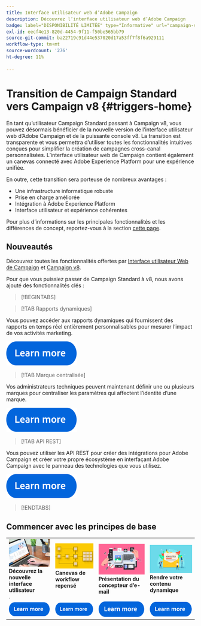 ```yaml
---
title: Interface utilisateur web d’Adobe Campaign
description: Découvrez l’interface utilisateur web d’Adobe Campaign
badge: label="DISPONIBILITÉ LIMITÉE" type="Informative" url="campaign-standard-migration-home.md" tooltip="Limité aux utilisateurs migrés Campaign Standard"
exl-id: eecf4e13-820d-4454-9f11-f50be565bb79
source-git-commit: ba22719c91d44e537020d17a53ff7f8f6a929111
workflow-type: tm+mt
source-wordcount: '276'
ht-degree: 11%

---
```


# Transition de Campaign Standard vers Campaign v8 {#triggers-home}

En tant qu’utilisateur Campaign Standard passant à Campaign v8, vous pouvez désormais bénéficier de la nouvelle version de l’interface utilisateur web d’Adobe Campaign et de la puissante console v8. La transition est transparente et vous permettra d’utiliser toutes les fonctionnalités intuitives conçues pour simplifier la création de campagnes cross-canal personnalisées. L’interface utilisateur web de Campaign contient également un canevas connecté avec Adobe Experience Platform pour une expérience unifiée.

En outre, cette transition sera porteuse de nombreux avantages :

* Une infrastructure informatique robuste
* Prise en charge améliorée
* Intégration à Adobe Experience Platform
* Interface utilisateur et expérience cohérentes

Pour plus d’informations sur les principales fonctionnalités et les différences de concept, reportez-vous à la section [cette page](https://experienceleague.adobe.com/fr/docs/campaign-web/v8/release-notes/acs-migration).

## Nouveautés

Découvrez toutes les fonctionnalités offertes par [Interface utilisateur Web de Campaign](https://experienceleague.adobe.com/en/docs/campaign-web/v8/campaign-web-home) et [Campaign v8](https://experienceleague.adobe.com/fr/docs/campaign/campaign-v8/campaign-home).

Pour que vous puissiez passer de Campaign Standard à v8, nous avons ajouté des fonctionnalités clés :

>[!BEGINTABS]

>[!TAB Rapports dynamiques]

Vous pouvez accéder aux rapports dynamiques qui fournissent des rapports en temps réel entièrement personnalisables pour mesurer l’impact de vos activités marketing.

[![image](assets/do-not-localize/learn-more-button.svg)](reporting/get-started-reporting.md)

>[!TAB Marque centralisée]

Vos administrateurs techniques peuvent maintenant définir une ou plusieurs marques pour centraliser les paramètres qui affectent l’identité d’une marque.

[![image](assets/do-not-localize/learn-more-button.svg)](branding/branding-gs.md)

>[!TAB API REST]

Vous pouvez utiliser les API REST pour créer des intégrations pour Adobe Campaign et créer votre propre écosystème en interfaçant Adobe Campaign avec le panneau des technologies que vous utilisez.

[![image](assets/do-not-localize/learn-more-button.svg)](api/get-started-apis.md)

>[!ENDTABS]

## Commencer avec les principes de base

<table style="table-layout:fixed">
  <tr style="border: 0;">
    <td>
    <a href="https://experienceleague.adobe.com/en/docs/campaign-web/v8/start/user-interface"><img src="assets/do-not-localize/menu-ui.jpeg"></a>
    <div><strong>Découvrez la nouvelle interface utilisateur</strong><br/>.</div>
    </td>
    <td>
    <a href="https://experienceleague.adobe.com/en/docs/campaign-web/v8/wf/gs-workflows"><img src="assets/do-not-localize/menu-workflows.jpeg"></a>
    <div><strong>Canevas de workflow repensé</strong><br/></div><br/>
    </td>
    <td>
    <a href="https://experienceleague.adobe.com/en/docs/campaign-web/v8/msg/email/content/start-design/get-started-email-designer"><img src="assets/do-not-localize/menu-email.png"></a>
    <div><strong>Présentation du concepteur d’e-mail</strong><br/>
    </div></td>
    <td>
    <a href="https://experienceleague.adobe.com/en/docs/campaign-web/v8/msg/dynamic-content/gs-personalization"><img src="assets/do-not-localize/menu-dynamic.png"></a>
    <div><strong>Rendre votre contenu dynamique</strong><br/></div>
    </td>
  </tr>
  <tr style="border: 0;">
    <td align="center"><a href="https://experienceleague.adobe.com/en/docs/campaign-web/v8/start/user-interface"><img src="assets/do-not-localize/learn-more-button.svg"></a></td>
    <td align="center"><a href="https://experienceleague.adobe.com/en/docs/campaign-web/v8/wf/gs-workflows"><img src="assets/do-not-localize/learn-more-button.svg"></a></td>
    <td align="center"><a href="https://experienceleague.adobe.com/en/docs/campaign-web/v8/msg/email/content/start-design/get-started-email-designer"><img src="assets/do-not-localize/learn-more-button.svg"></a></td>
    <td align="center"><a href="https://experienceleague.adobe.com/en/docs/campaign-web/v8/msg/dynamic-content/gs-personalization"><img src="assets/do-not-localize/learn-more-button.svg"></a></td>
    </tr>
</table>
